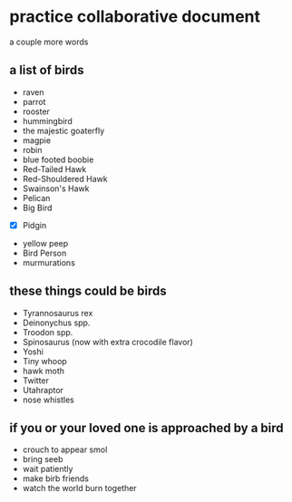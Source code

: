 # practice collaborative document

a couple more words

## a list of birds

- raven
- parrot
- rooster
- hummingbird
- the majestic goaterfly
- magpie
- robin
- blue footed boobie
- Red-Tailed Hawk
- Red-Shouldered Hawk
- Swainson's Hawk
- Pelican
- Big Bird
- [x] Pidgin
- yellow peep
- Bird Person
- murmurations

## these things could be birds

- Tyrannosaurus rex
- Deinonychus spp.
- Troodon spp.
- Spinosaurus (now with extra crocodile flavor)
- Yoshi
- Tiny whoop
- hawk moth
- Twitter
- Utahraptor
- nose whistles

## if you or your loved one is approached by a bird

- crouch to appear smol
- bring seeb
- wait patiently
- make birb friends
- watch the world burn together
